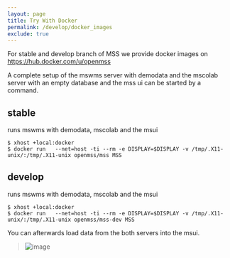 ```yaml
---
layout: page
title: Try With Docker
permalink: /develop/docker_images
exclude: true
---
```


For stable and develop branch of MSS we provide docker images on <https://hub.docker.com/u/openmss>


A complete setup of the mswms server with demodata and the mscolab server with an empty database and the
mss ui can be started by a command.


## stable
 runs mswms with demodata, mscolab and the msui

    $ xhost +local:docker
    $ docker run   --net=host -ti --rm -e DISPLAY=$DISPLAY -v /tmp/.X11-unix/:/tmp/.X11-unix openmss/mss MSS



## develop

 runs mswms with demodata, mscolab and the msui

    $ xhost +local:docker
    $ docker run   --net=host -ti --rm -e DISPLAY=$DISPLAY -v /tmp/.X11-unix/:/tmp/.X11-unix openmss/mss-dev MSS



You can afterwards load data from the both servers into the msui.

> ![image](/assets/run_mss_docker.png)
